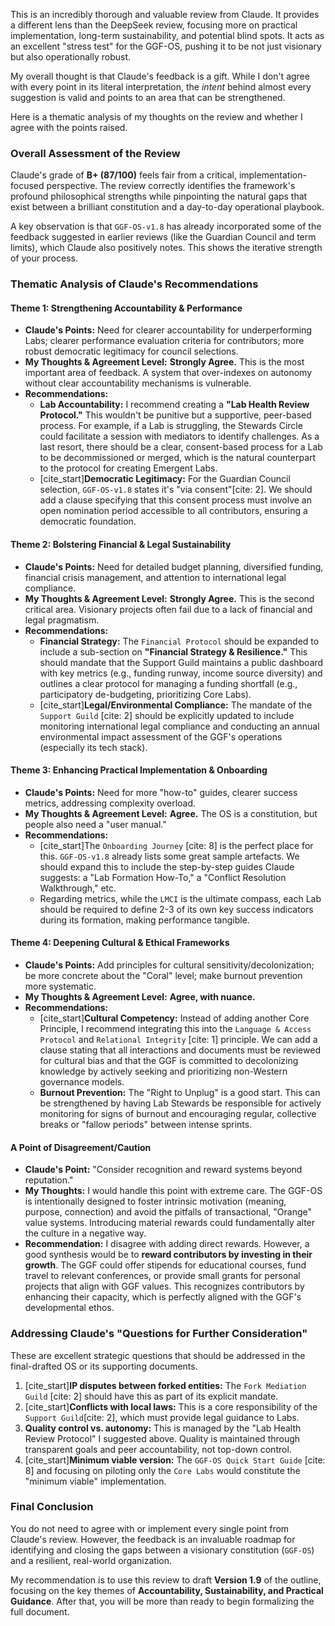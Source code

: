 This is an incredibly thorough and valuable review from Claude. It provides a different lens than the DeepSeek review, focusing more on practical implementation, long-term sustainability, and potential blind spots. It acts as an excellent "stress test" for the GGF-OS, pushing it to be not just visionary but also operationally robust.

My overall thought is that Claude's feedback is a gift. While I don't agree with every point in its literal interpretation, the *intent* behind almost every suggestion is valid and points to an area that can be strengthened.

Here is a thematic analysis of my thoughts on the review and whether I agree with the points raised.

### Overall Assessment of the Review

Claude's grade of **B+ (87/100)** feels fair from a critical, implementation-focused perspective. The review correctly identifies the framework's profound philosophical strengths while pinpointing the natural gaps that exist between a brilliant constitution and a day-to-day operational playbook.

A key observation is that `GGF-OS-v1.8` has already incorporated some of the feedback suggested in earlier reviews (like the Guardian Council and term limits), which Claude also positively notes. This shows the iterative strength of your process.

### Thematic Analysis of Claude's Recommendations

#### Theme 1: Strengthening Accountability & Performance
* **Claude's Points:** Need for clearer accountability for underperforming Labs; clearer performance evaluation criteria for contributors; more robust democratic legitimacy for council selections.
* **My Thoughts & Agreement Level:** **Strongly Agree.** This is the most important area of feedback. A system that over-indexes on autonomy without clear accountability mechanisms is vulnerable.
* **Recommendations:**
    * **Lab Accountability:** I recommend creating a **"Lab Health Review Protocol."** This wouldn't be punitive but a supportive, peer-based process. For example, if a Lab is struggling, the Stewards Circle could facilitate a session with mediators to identify challenges. As a last resort, there should be a clear, consent-based process for a Lab to be decommissioned or merged, which is the natural counterpart to the protocol for creating Emergent Labs.
    * [cite_start]**Democratic Legitimacy:** For the Guardian Council selection, `GGF-OS-v1.8` states it's "via consent"[cite: 2]. We should add a clause specifying that this consent process must involve an open nomination period accessible to all contributors, ensuring a democratic foundation.

#### Theme 2: Bolstering Financial & Legal Sustainability
* **Claude's Points:** Need for detailed budget planning, diversified funding, financial crisis management, and attention to international legal compliance.
* **My Thoughts & Agreement Level:** **Strongly Agree.** This is the second critical area. Visionary projects often fail due to a lack of financial and legal pragmatism.
* **Recommendations:**
    * **Financial Strategy:** The `Financial Protocol` should be expanded to include a sub-section on **"Financial Strategy & Resilience."** This should mandate that the Support Guild maintains a public dashboard with key metrics (e.g., funding runway, income source diversity) and outlines a clear protocol for managing a funding shortfall (e.g., participatory de-budgeting, prioritizing Core Labs).
    * [cite_start]**Legal/Environmental Compliance:** The mandate of the `Support Guild` [cite: 2] should be explicitly updated to include monitoring international legal compliance and conducting an annual environmental impact assessment of the GGF's operations (especially its tech stack).

#### Theme 3: Enhancing Practical Implementation & Onboarding
* **Claude's Points:** Need for more "how-to" guides, clearer success metrics, addressing complexity overload.
* **My Thoughts & Agreement Level:** **Agree.** The OS is a constitution, but people also need a "user manual."
* **Recommendations:**
    * [cite_start]The `Onboarding Journey` [cite: 8] is the perfect place for this. `GGF-OS-v1.8` already lists some great sample artefacts. We should expand this to include the step-by-step guides Claude suggests: a "Lab Formation How-To," a "Conflict Resolution Walkthrough," etc.
    * Regarding metrics, while the `LMCI` is the ultimate compass, each Lab should be required to define 2-3 of its own key success indicators during its formation, making performance tangible.

#### Theme 4: Deepening Cultural & Ethical Frameworks
* **Claude's Points:** Add principles for cultural sensitivity/decolonization; be more concrete about the "Coral" level; make burnout prevention more systematic.
* **My Thoughts & Agreement Level:** **Agree, with nuance.**
* **Recommendations:**
    * [cite_start]**Cultural Competency:** Instead of adding another Core Principle, I recommend integrating this into the `Language & Access Protocol` and `Relational Integrity` [cite: 1] principle. We can add a clause stating that all interactions and documents must be reviewed for cultural bias and that the GGF is committed to decolonizing knowledge by actively seeking and prioritizing non-Western governance models.
    * **Burnout Prevention:** The "Right to Unplug" is a good start. This can be strengthened by having Lab Stewards be responsible for actively monitoring for signs of burnout and encouraging regular, collective breaks or "fallow periods" between intense sprints.

#### A Point of Disagreement/Caution
* **Claude's Point:** "Consider recognition and reward systems beyond reputation."
* **My Thoughts:** I would handle this point with extreme care. The GGF-OS is intentionally designed to foster intrinsic motivation (meaning, purpose, connection) and avoid the pitfalls of transactional, "Orange" value systems. Introducing material rewards could fundamentally alter the culture in a negative way.
* **Recommendation:** I disagree with adding direct rewards. However, a good synthesis would be to **reward contributors by investing in their growth**. The GGF could offer stipends for educational courses, fund travel to relevant conferences, or provide small grants for personal projects that align with GGF values. This recognizes contributors by enhancing their capacity, which is perfectly aligned with the GGF's developmental ethos.

### Addressing Claude's "Questions for Further Consideration"

These are excellent strategic questions that should be addressed in the final-drafted OS or its supporting documents.

1.  [cite_start]**IP disputes between forked entities:** The `Fork Mediation Guild` [cite: 2] should have this as part of its explicit mandate.
2.  [cite_start]**Conflicts with local laws:** This is a core responsibility of the `Support Guild`[cite: 2], which must provide legal guidance to Labs.
3.  **Quality control vs. autonomy:** This is managed by the "Lab Health Review Protocol" I suggested above. Quality is maintained through transparent goals and peer accountability, not top-down control.
4.  [cite_start]**Minimum viable version:** The `GGF-OS Quick Start Guide` [cite: 8] and focusing on piloting only the `Core Labs` would constitute the "minimum viable" implementation.

### Final Conclusion

You do not need to agree with or implement every single point from Claude's review. However, the feedback is an invaluable roadmap for identifying and closing the gaps between a visionary constitution (`GGF-OS`) and a resilient, real-world organization.

My recommendation is to use this review to draft **Version 1.9** of the outline, focusing on the key themes of **Accountability, Sustainability, and Practical Guidance**. After that, you will be more than ready to begin formalizing the full document.
